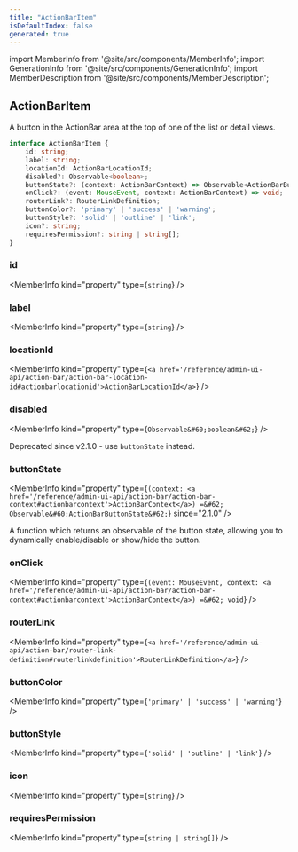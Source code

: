 ```yaml
---
title: "ActionBarItem"
isDefaultIndex: false
generated: true
---
```

<!-- This file was generated from the Vendure source. Do not modify. Instead, re-run the "docs:build" script -->
import MemberInfo from '@site/src/components/MemberInfo';
import GenerationInfo from '@site/src/components/GenerationInfo';
import MemberDescription from '@site/src/components/MemberDescription';


## ActionBarItem

<GenerationInfo sourceFile="packages/admin-ui/src/lib/core/src/providers/nav-builder/nav-builder-types.ts" sourceLine="96" packageName="@vendure/admin-ui" />

A button in the ActionBar area at the top of one of the list or detail views.

```ts title="Signature"
interface ActionBarItem {
    id: string;
    label: string;
    locationId: ActionBarLocationId;
    disabled?: Observable<boolean>;
    buttonState?: (context: ActionBarContext) => Observable<ActionBarButtonState>;
    onClick?: (event: MouseEvent, context: ActionBarContext) => void;
    routerLink?: RouterLinkDefinition;
    buttonColor?: 'primary' | 'success' | 'warning';
    buttonStyle?: 'solid' | 'outline' | 'link';
    icon?: string;
    requiresPermission?: string | string[];
}
```

<div className="members-wrapper">

### id

<MemberInfo kind="property" type={`string`}   />


### label

<MemberInfo kind="property" type={`string`}   />


### locationId

<MemberInfo kind="property" type={`<a href='/reference/admin-ui-api/action-bar/action-bar-location-id#actionbarlocationid'>ActionBarLocationId</a>`}   />


### disabled

<MemberInfo kind="property" type={`Observable&#60;boolean&#62;`}   />

Deprecated since v2.1.0 - use `buttonState` instead.
### buttonState

<MemberInfo kind="property" type={`(context: <a href='/reference/admin-ui-api/action-bar/action-bar-context#actionbarcontext'>ActionBarContext</a>) =&#62; Observable&#60;ActionBarButtonState&#62;`}  since="2.1.0"  />

A function which returns an observable of the button state, allowing you to
dynamically enable/disable or show/hide the button.
### onClick

<MemberInfo kind="property" type={`(event: MouseEvent, context: <a href='/reference/admin-ui-api/action-bar/action-bar-context#actionbarcontext'>ActionBarContext</a>) =&#62; void`}   />


### routerLink

<MemberInfo kind="property" type={`<a href='/reference/admin-ui-api/action-bar/router-link-definition#routerlinkdefinition'>RouterLinkDefinition</a>`}   />


### buttonColor

<MemberInfo kind="property" type={`'primary' | 'success' | 'warning'`}   />


### buttonStyle

<MemberInfo kind="property" type={`'solid' | 'outline' | 'link'`}   />


### icon

<MemberInfo kind="property" type={`string`}   />


### requiresPermission

<MemberInfo kind="property" type={`string | string[]`}   />




</div>
